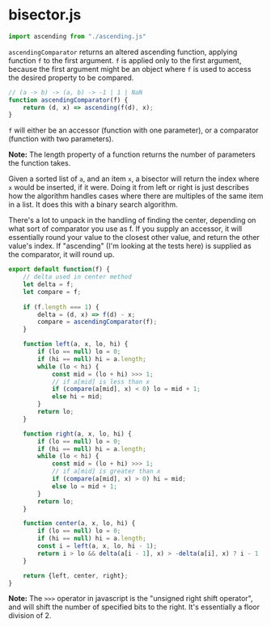 # bisector.js

```js
import ascending from "./ascending.js"
```
`ascendingComparator` returns an altered ascending function, applying function `f` to the first argument.
`f` is applied only to the first argument, because the first argument might be an object where `f` is used to access the desired property to be compared. 

```js
// (a -> b) -> (a, b) -> -1 | 1 | NaN
function ascendingComparator(f) {
    return (d, x) => ascending(f(d), x);
}
```

`f` will either be an accessor (function with one parameter), or a comparator (function with two parameters).

**Note:** The length property of a function returns the number of parameters the function takes.

Given a sorted list of `a`, and an item `x`, a bisector will return the index where `x` would be inserted, if it were. Doing it from left or right is just describes how the algorithm handles cases where there are multiples of the same item in a list. It does this with a binary search algorithm.

There's a lot to unpack in the handling of finding the center, depending on what sort of comparator you use as f. If you supply an accessor, it will essentially round your value to the closest other value, and return the other value's index. If "ascending" (I'm looking at the tests here) is supplied as the comparator, it will round up.

```js
export default function(f) {
    // delta used in center method
    let delta = f;
    let compare = f;
 
    if (f.length === 1) {
        delta = (d, x) => f(d) - x;
        compare = ascendingComparator(f);
    }

    function left(a, x, lo, hi) {
        if (lo == null) lo = 0;
        if (hi == null) hi = a.length;
        while (lo < hi) {
            const mid = (lo + hi) >>> 1;
            // if a[mid] is less than x
            if (compare(a[mid], x) < 0) lo = mid + 1;
            else hi = mid;
        }
        return lo;
    }

    function right(a, x, lo, hi) {
        if (lo == null) lo = 0;
        if (hi == null) hi = a.length;
        while (lo < hi) {
            const mid = (lo + hi) >>> 1;
            // if a[mid] is greater than x
            if (compare(a[mid], x) > 0) hi = mid;
            else lo = mid + 1;
        }
        return lo;
    }

    function center(a, x, lo, hi) {
        if (lo == null) lo = 0;
        if (hi == null) hi = a.length;
        const i = left(a, x, lo, hi - 1);
        return i > lo && delta(a[i - 1], x) > -delta(a[i], x) ? i - 1 : i;
    }

    return {left, center, right};
}
```

**Note:** The `>>>` operator in javascript is the "unsigned right shift operator", and will shift the number of specified bits to the right. It's essentially a floor division of 2.